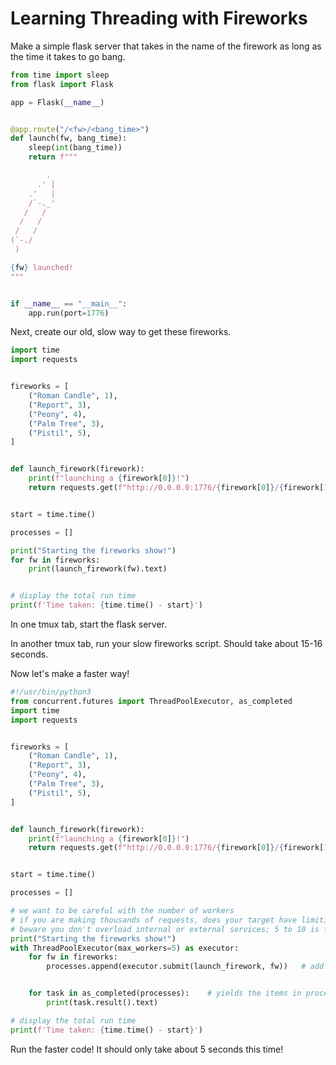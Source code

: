 # Learning Threading with Fireworks

Make a simple flask server that takes in the name of the firework as long as the time it takes to go bang.

```python
from time import sleep
from flask import Flask

app = Flask(__name__)


@app.route("/<fw>/<bang_time>")
def launch(fw, bang_time):
    sleep(int(bang_time))
    return f"""

        .
      .' |
    .'   |
    /`-._'
   /   /
  /   /
 /   /
(`-./
 )

{fw} launched!
"""


if __name__ == "__main__":
    app.run(port=1776)
```


Next, create our old, slow way to get these fireworks.

```python
import time
import requests


fireworks = [
    ("Roman Candle", 1),
    ("Report", 3),
    ("Peony", 4),
    ("Palm Tree", 3),
    ("Pistil", 5),
]


def launch_firework(firework):
    print(f"launching a {firework[0]}!")
    return requests.get(f"http://0.0.0.0:1776/{firework[0]}/{firework[1]}")


start = time.time()

processes = []

print("Starting the fireworks show!")
for fw in fireworks:
    print(launch_firework(fw).text)


# display the total run time
print(f'Time taken: {time.time() - start}')
```

In one tmux tab, start the flask server.

In another tmux tab, run your slow fireworks script. Should take about 15-16 seconds.


Now let's make a faster way!

```python
#!/usr/bin/python3
from concurrent.futures import ThreadPoolExecutor, as_completed
import time
import requests


fireworks = [
    ("Roman Candle", 1),
    ("Report", 3),
    ("Peony", 4),
    ("Palm Tree", 3),
    ("Pistil", 5),
]


def launch_firework(firework):
    print(f"launching a {firework[0]}!")
    return requests.get(f"http://0.0.0.0:1776/{firework[0]}/{firework[1]}")


start = time.time()

processes = []

# we want to be careful with the number of workers
# if you are making thousands of requests, does your target have limiting engaged?
# beware you don't overload internal or external services; 5 to 10 is fine for most scripts
print("Starting the fireworks show!")
with ThreadPoolExecutor(max_workers=5) as executor:
    for fw in fireworks:
        processes.append(executor.submit(launch_firework, fw))   # add a new task to the threadpool and store in processes list


    for task in as_completed(processes):    # yields the items in processes as they complete (it finished or was canceled)
        print(task.result().text)

# display the total run time
print(f'Time taken: {time.time() - start}')
```

Run the faster code! It should only take about 5 seconds this time!

